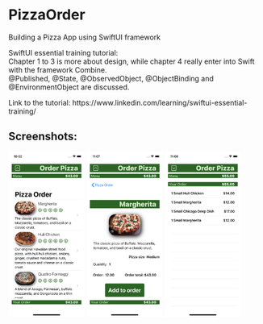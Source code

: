 # PizzaOrder

<p>Building a Pizza App using SwiftUI framework</p>
<p>SwiftUI essential training tutorial:<br />Chapter 1 to 3 is more about design, while chapter 4 really enter into Swift with the framework Combine.<br />
@Published, @State, @ObservedObject, @ObjectBinding and @EnvironmentObject are discussed.</p>
<p>Link to the tutorial: https://www.linkedin.com/learning/swiftui-essential-training/</p>
<h2>Screenshots:</h2>
<p float="left">
  <img src = "Image/screenshot.png" width= "30%" /> 
  <img src = "Image/screenshot_2.png" width= "30%" /> 
  <img src = "Image/screenshot_4.png" width= "30%" />
</p>
